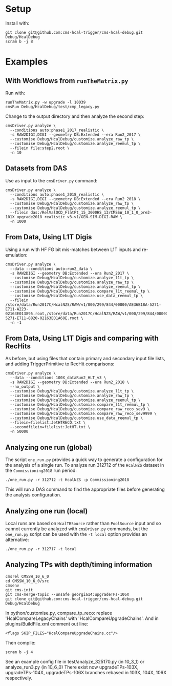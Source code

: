 # Setup

Install with:

    git clone git@github.com:cms-hcal-trigger/cms-hcal-debug.git Debug/HcalDebug
    scram b -j 8

# Examples

## With Workflows from `runTheMatrix.py`

Run with:

    runTheMatrix.py -w upgrade -l 10039
    cmsRun Debug/HcalDebug/test/cmp_legacy.py

Change to the output directory and then analyze the second step:

    cmsDriver.py analyze \
      --conditions auto:phase1_2017_realistic \
      -s RAW2DIGI,DIGI --geometry DB:Extended --era Run2_2017 \
      --customise Debug/HcalDebug/customize.analyze_raw_tp \
      --customise Debug/HcalDebug/customize.analyze_reemul_tp \
      --filein file:step2.root \
      -n 10

## Datasets from DAS

Use as input to the `cmsDriver.py` command:

    cmsDriver.py analyze \
      --conditions auto:phase1_2018_realistic \
      -s RAW2DIGI,DIGI --geometry DB:Extended --era Run2_2018 \
      --customise Debug/HcalDebug/customize.analyze_raw_tp \
      --customise Debug/HcalDebug/customize.analyze_reemul_tp \
      --filein das:/RelValQCD_FlatPt_15_3000HS_13/CMSSW_10_1_0_pre3-101X_upgrade2018_realistic_v3-v1/GEN-SIM-DIGI-RAW \
      -n 1000

## From Data, Using L1T Digis

Using a run with HF FG bit mis-matches between L1T inputs and re-emulation:

    cmsDriver.py analyze \
      --data --conditions auto:run2_data \
      -s RAW2DIGI --geometry DB:Extended --era Run2_2017 \
      --customise Debug/HcalDebug/customize.analyze_l1t_tp \
      --customise Debug/HcalDebug/customize.analyze_raw_tp \
      --customise Debug/HcalDebug/customize.analyze_reemul_tp \
      --customise Debug/HcalDebug/customize.compare_l1t_reemul_tp \
      --customise Debug/HcalDebug/customize.use_data_reemul_tp \
      --filein /store/data/Run2017C/HcalNZS/RAW/v1/000/299/844/00000/AE36B18A-5271-E711-A223-02163E013895.root,/store/data/Run2017C/HcalNZS/RAW/v1/000/299/844/00000/46B78BA1-5271-E711-8820-02163E01A60E.root \
      -n -1

## From Data, Using L1T Digis and comparing with RecHits

As before, but using files that contain primary and secondary input file lists, and
adding TriggerPrimitive to RecHit comparisons:

    cmsDriver.py analyze \
      --data --conditions 100X_dataRun2_HLT_v3 \
      -s RAW2DIGI --geometry DB:Extended --era Run2_2018 \
      --no_output \
      --customise Debug/HcalDebug/customize.analyze_l1t_tp \
      --customise Debug/HcalDebug/customize.analyze_raw_tp \
      --customise Debug/HcalDebug/customize.analyze_reemul_tp \
      --customise Debug/HcalDebug/customize.compare_l1t_reemul_tp \
      --customise Debug/HcalDebug/customize.compare_raw_reco_sev9 \
      --customise Debug/HcalDebug/customize.compare_raw_reco_sev9999 \
      --customise Debug/HcalDebug/customize.use_data_reemul_tp \
      --filein=filelist:JetHTRECO.txt \
      --secondfilein=filelist:JetHT.txt \
      -n 50000

## Analyzing one run (global)

The script `one_run.py` provides a quick way to generate a configuration for the analysis of a single run. To analyze run 312712 of the `HcalNZS` dataset in the `Commissioning2018` run period:

    ./one_run.py -r 312712 -t HcalNZS -p Commissioning2018

This will run a DAS command to find the appropriate files before generating the analysis configuration.

## Analyzing one run (local)

Local runs are based on `HcalTBSource` rather than `PoolSource` input and so cannot currently be analyzed with `cmsDriver.py` commands, but the `one_run.py` script can be used with the `-t local` option provides an alternative:

    ./one_run.py -r 312717 -t local

## Analyzing TPs with depth/timing information

    cmsrel CMSSW_10_6_0 
    cd CMSSW_10_6_0/src 
    cmsenv 
    git cms-init 
    git cms-merge-topic --unsafe georgia14:upgradeTPs-106X 
    git clone git@github.com:cms-hcal-trigger/cms-hcal-debug.git Debug/HcalDebug 

In python/customise.py, compare_tp_reco: replace 'HcalCompareLegacyChains' with 'HcalCompareUpgradeChains'. And in plugins/BuildFile.xml comment out line: 

    <flags SKIP_FILES="HcalCompareUpgradeChains.cc"/>    

Then compile:

    scram b -j 4 

See an example config file in test/analyze_325170.py (in 10_3_1) or analyze_run3.py (in 10_6_0)
There exist now upgradeTPs-103X, upgradeTPs-104X, upgradeTPs-106X branches rebased in 103X, 104X, 106X respectively.  